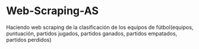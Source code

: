 # Web-Scraping-AS
Haciendo web scraping de la clasificación de los equipos de fútbol(equipos, puntuación, partidos jugados, partidos ganados, partidos empatados, partidos perdidos)
